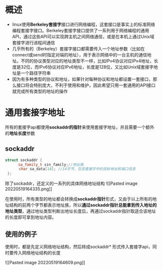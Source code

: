 # 概述
- linux使用**Berkeley套接字**接口进行网络编程，这套接口是事实上的标准网络编程套接字接口。Berkeley套接字接口提供了一系列用于网络编程的通用API，通过这些API可以实现跨主机之间网络通信，或是在本机上通过Unix域套接字进行进程间通信
- 几乎所有的（Berkeley）套接字接口都需要传入一个地址参数（比如在connect或send时指定对端的地址），用于表示网络中的一台主机的通信地址。不同的协议类型对应的地址类型不一样，比如IPv4协议对应IPv4地址，长度是32位，而IPv6协议对应IPv6地址，长度是128位，又比如Unix域套接字地址是一个路径字符串
- 因为有多种类型的协议和地址，如果针对每种协议和地址都设置一套接口，那么接口将会特别庞大，不利于使用和维护，因此希望只用一套通用的API接口就完成所有类型的地址的操作

# 通用套接字地址
所有的套接字api都使用**sockaddr的指针**来使用套接字地址，并且需要一个额外的**地址长度**参数
## sockaddr
```c++   
struct sockaddr {
	  sa_family_t sin_family;//地址族
  　　 char sa_data[14]; //14字节，包含套接字中的目标地址和端口信息   
 };
```

除了sockaddr，还定义的一系列的具体网络地址结构
![[Pasted image 20220519164335.png]]

在使用时，所有类型的地址都会转换成**sockaddr指针**形式，又由于以上所有的地址结构的前两个字节都表示地址族，所以**通过sockaddr指针总能拿到传入地址的地址类型**，通过地址类型判断出地址长度后，再通过sockaddr指针取适合该地址的长度即可拿到地址内容。

## 使用的例子
使用时，都是先定义网络地址结构，然后转成sockaddr* 形式传入套接字api，同时要传入网络地址结构的长度

![[Pasted image 20220519164609.png]]